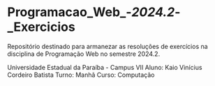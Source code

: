 # Programacao_Web_-_2024.2_-_Exercicios

Repositório destinado para armanezar as resoluções de exercícios na disciplina de Programação Web no semestre 2024.2.

Universidade Estadual da Paraíba - Campus VII
Aluno: Kaio Vinícius Cordeiro Batista
Turno: Manhã
Curso: Computação

